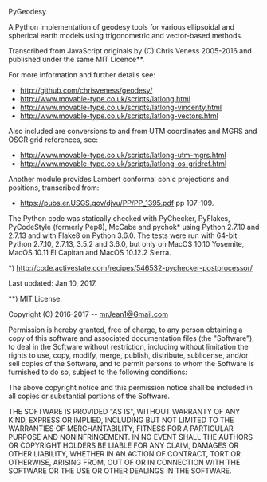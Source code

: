 PyGeodesy

A Python implementation of geodesy tools for various ellipsoidal and
spherical earth models using trigonometric and vector-based methods.

Transcribed from JavaScript originals by (C) Chris Veness 2005-2016
and published under the same MIT Licence**.

For more information and further details see:

- <http://github.com/chrisveness/geodesy/>
- <http://www.movable-type.co.uk/scripts/latlong.html>
- <http://www.movable-type.co.uk/scripts/latlong-vincenty.html>
- <http://www.movable-type.co.uk/scripts/latlong-vectors.html>

Also included are conversions to and from UTM coordinates and MGRS
and OSGR grid references, see:

- <http://www.movable-type.co.uk/scripts/latlong-utm-mgrs.html>
- <http://www.movable-type.co.uk/scripts/latlong-os-gridref.html>

Another module provides Lambert conformal conic projections and
positions, transcribed from:

- <https://pubs.er.USGS.gov/djvu/PP/PP_1395.pdf> pp 107-109.

The Python code was statically checked with PyChecker, PyFlakes,
PyCodeStyle (formerly Pep8), McCabe and pychok* using Python 2.7.10
and 2.7.13 and with Flake8 on Python 3.6.0.  The tests were run with
64-bit Python 2.7.10, 2.7.13, 3.5.2 and 3.6.0, but only on MacOS
10.10 Yosemite, MacOS 10.11 El Capitan and MacOS 10.12.2 Sierra.

*) <http://code.activestate.com/recipes/546532-pychecker-postprocessor/>

Last updated: Jan 10, 2017.


**) MIT License:

Copyright (C) 2016-2017 -- mrJean1@Gmail.com

Permission is hereby granted, free of charge, to any person obtaining a
copy of this software and associated documentation files (the "Software"),
to deal in the Software without restriction, including without limitation
the rights to use, copy, modify, merge, publish, distribute, sublicense,
and/or sell copies of the Software, and to permit persons to whom the
Software is furnished to do so, subject to the following conditions:

The above copyright notice and this permission notice shall be included
in all copies or substantial portions of the Software.

THE SOFTWARE IS PROVIDED "AS IS", WITHOUT WARRANTY OF ANY KIND, EXPRESS
OR IMPLIED, INCLUDING BUT NOT LIMITED TO THE WARRANTIES OF MERCHANTABILITY,
FITNESS FOR A PARTICULAR PURPOSE AND NONINFRINGEMENT.  IN NO EVENT SHALL
THE AUTHORS OR COPYRIGHT HOLDERS BE LIABLE FOR ANY CLAIM, DAMAGES OR
OTHER LIABILITY, WHETHER IN AN ACTION OF CONTRACT, TORT OR OTHERWISE,
ARISING FROM, OUT OF OR IN CONNECTION WITH THE SOFTWARE OR THE USE OR
OTHER DEALINGS IN THE SOFTWARE.
